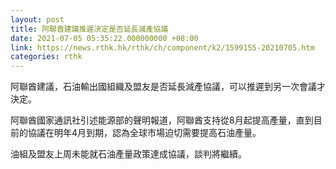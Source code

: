 ```yaml
---
layout: post
title: 阿聯酋建議推遲決定是否延長減產協議
date: 2021-07-05 05:35:22.000000000 +08:00
link: https://news.rthk.hk/rthk/ch/component/k2/1599155-20210705.htm
categories: rthk
---
```


阿聯酋建議，石油輸出國組織及盟友是否延長減產協議，可以推遲到另一次會議才決定。

阿聯酋國家通訊社引述能源部的聲明報道，阿聯酋支持從8月起提高產量，直到目前的協議在明年4月到期，認為全球市場迫切需要提高石油產量。

油組及盟友上周未能就石油產量政策達成協議，談判將繼續。
